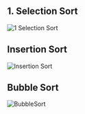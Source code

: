 ## 1. Selection Sort

![1  Selection Sort](https://github.com/user-attachments/assets/2f4f63dd-01c4-490f-9b53-1f8b8240e645)


## Insertion Sort

![Insertion Sort](https://github.com/user-attachments/assets/64d3444f-4a8b-4b77-8700-d51b69225391)


## Bubble Sort

![BubbleSort](https://github.com/user-attachments/assets/7fd0f4fe-6c06-4025-9a71-8bdc8a67f7d4)



